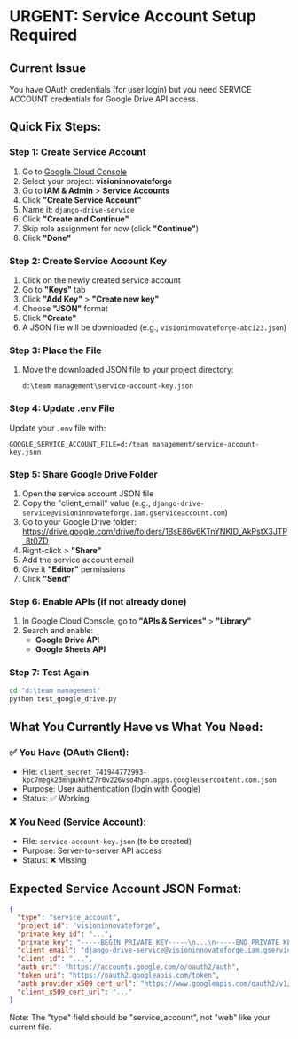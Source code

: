 # URGENT: Service Account Setup Required

## Current Issue
You have OAuth credentials (for user login) but you need SERVICE ACCOUNT credentials for Google Drive API access.

## Quick Fix Steps:

### Step 1: Create Service Account
1. Go to [Google Cloud Console](https://console.cloud.google.com/)
2. Select your project: **visioninnovateforge**
3. Go to **IAM & Admin** > **Service Accounts**
4. Click **"Create Service Account"**
5. Name it: `django-drive-service`
6. Click **"Create and Continue"**
7. Skip role assignment for now (click **"Continue"**)
8. Click **"Done"**

### Step 2: Create Service Account Key
1. Click on the newly created service account
2. Go to **"Keys"** tab
3. Click **"Add Key"** > **"Create new key"**
4. Choose **"JSON"** format
5. Click **"Create"**
6. A JSON file will be downloaded (e.g., `visioninnovateforge-abc123.json`)

### Step 3: Place the File
1. Move the downloaded JSON file to your project directory:
   ```
   d:\team management\service-account-key.json
   ```

### Step 4: Update .env File
Update your `.env` file with:
```env
GOOGLE_SERVICE_ACCOUNT_FILE=d:/team management/service-account-key.json
```

### Step 5: Share Google Drive Folder
1. Open the service account JSON file
2. Copy the "client_email" value (e.g., `django-drive-service@visioninnovateforge.iam.gserviceaccount.com`)
3. Go to your Google Drive folder: https://drive.google.com/drive/folders/1BsE86v6KTnYNKID_AkPstX3JTP_8t0ZD
4. Right-click > **"Share"**
5. Add the service account email
6. Give it **"Editor"** permissions
7. Click **"Send"**

### Step 6: Enable APIs (if not already done)
1. In Google Cloud Console, go to **"APIs & Services"** > **"Library"**
2. Search and enable:
   - **Google Drive API**
   - **Google Sheets API**

### Step 7: Test Again
```bash
cd "d:\team management"
python test_google_drive.py
```

## What You Currently Have vs What You Need:

### ✅ You Have (OAuth Client):
- File: `client_secret_741944772993-kpc7megk23mnpukht27r0v226vso4hpn.apps.googleusercontent.com.json`
- Purpose: User authentication (login with Google)
- Status: ✅ Working

### ❌ You Need (Service Account):
- File: `service-account-key.json` (to be created)
- Purpose: Server-to-server API access
- Status: ❌ Missing

## Expected Service Account JSON Format:
```json
{
  "type": "service_account",
  "project_id": "visioninnovateforge",
  "private_key_id": "...",
  "private_key": "-----BEGIN PRIVATE KEY-----\n...\n-----END PRIVATE KEY-----\n",
  "client_email": "django-drive-service@visioninnovateforge.iam.gserviceaccount.com",
  "client_id": "...",
  "auth_uri": "https://accounts.google.com/o/oauth2/auth",
  "token_uri": "https://oauth2.googleapis.com/token",
  "auth_provider_x509_cert_url": "https://www.googleapis.com/oauth2/v1/certs",
  "client_x509_cert_url": "..."
}
```

Note: The "type" field should be "service_account", not "web" like your current file.
